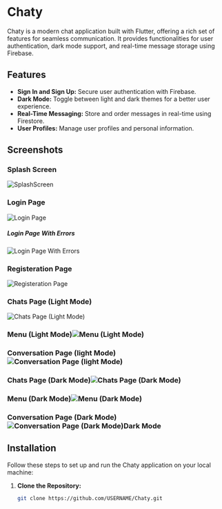 # Chaty

Chaty is a modern chat application built with Flutter, offering a rich set of features for seamless communication. It provides functionalities for user authentication, dark mode support, and real-time message storage using Firebase.

## Features

- **Sign In and Sign Up:** Secure user authentication with Firebase.
- **Dark Mode:** Toggle between light and dark themes for a better user experience.
- **Real-Time Messaging:** Store and order messages in real-time using Firestore.
- **User Profiles:** Manage user profiles and personal information.

## Screenshots

### Splash Screen

![SplashScreen](assets/screenshots/SplashScreen.png) 

### Login Page

![Login Page](assets/screenshots/LoginPage.png)

##### Login Page With Errors

![Login Page With Errors](assets/screenshots/LoginPageError.png)

### Registeration Page

![Registeration Page](assets/screenshots/RegisterationPage.png)

### Chats Page (Light Mode)

![Chats Page (Light Mode)](assets/screenshots/ChatsLight.png)

### Menu (Light Mode)![Menu (Light Mode)](assets/screenshots/MenuLight.png)


### Conversation Page (light Mode)![Conversation Page (light Mode)](assets/screenshots/ConversationLight.png)


### Chats Page (Dark Mode)![Chats Page (Dark Mode)](assets/screenshots/ChatsDark.png)


### Menu (Dark Mode)![Menu (Dark Mode)](assets/screenshots/MenuDark.png)


### Conversation Page (Dark Mode)![Conversation Page (Dark Mode)Dark Mode](assets/screenshots/ConversationDark.png)


## Installation

Follow these steps to set up and run the Chaty application on your local machine:

1. **Clone the Repository:**
   ```bash
   git clone https://github.com/USERNAME/Chaty.git
   ```

```

```

